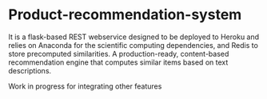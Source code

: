 # Product-recommendation-system

It is a flask-based REST webservice designed to be deployed to Heroku and relies on Anaconda for the scientific computing dependencies, and Redis to store precomputed similarities. A production-ready, content-based recommendation engine that computes similar items based on text descriptions.

Work in progress for integrating other features
